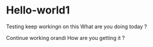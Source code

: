 # Hello-world1
Testing
keep workingn on this
What are you doing today ?

Continue working  orandi
How are you getting it ?
